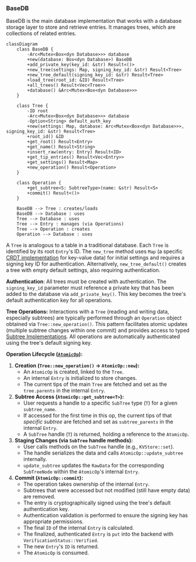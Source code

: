 ### BaseDB

BaseDB is the main database implementation that works with a database storage layer to store and retrieve entries. It manages trees, which are collections of related entries.

```mermaid
classDiagram
    class BaseDB {
        -Arc<Mutex<Box<dyn Database>>> database
        +new(database: Box<dyn Database>) BaseDB
        +add_private_key(key_id: &str) Result<()>
        +new_tree(settings: Map, signing_key_id: &str) Result<Tree>
        +new_tree_default(signing_key_id: &str) Result<Tree>
        +load_tree(root_id: &ID) Result<Tree>
        +all_trees() Result<Vec<Tree>>
        +database() &Arc<Mutex<Box<dyn Database>>>
    }

    class Tree {
        -ID root
        -Arc<Mutex<Box<dyn Database>>> database
        -Option<String> default_auth_key
        +new(settings: Map, database: Arc<Mutex<Box<dyn Database>>>, signing_key_id: &str) Result<Tree>
        +root_id() &ID
        +get_root() Result<Entry>
        +get_name() Result<String>
        +insert_raw(entry: Entry) Result<ID>
        +get_tip_entries() Result<Vec<Entry>>
        +get_settings() Result<Map>
        +new_operation() Result<Operation>
    }

    class Operation {
        +get_subtree<S: SubtreeType>(name: &str) Result<S>
        +commit() Result<()>
    }

    BaseDB --> Tree : creates/loads
    BaseDB --> Database : uses
    Tree --> Database : uses
    Tree --> Entry : manages (via Operations)
    Tree --> Operation : creates
    Operation --> Database : uses
```

A `Tree` is analogous to a table in a traditional database. Each `Tree` is identified by its root `Entry`'s ID. The `new_tree` method uses `Map` (a specific [CRDT implementation](crdt.md) for key-value data) for initial settings and requires a signing key ID for authentication. Alternatively, `new_tree_default()` creates a tree with empty default settings, also requiring authentication.

**Authentication**: All trees must be created with authentication. The `signing_key_id` parameter must reference a private key that has been added to the database via `add_private_key()`. This key becomes the tree's default authentication key for all operations.

**Tree Operations:** Interactions with a `Tree` (reading and writing data, especially subtrees) are typically performed through an `Operation` object obtained via `Tree::new_operation()`. This pattern facilitates atomic updates (multiple subtree changes within one commit) and provides access to typed [Subtree Implementations](subtrees.md). All operations are automatically authenticated using the tree's default signing key.

**Operation Lifecycle ([`AtomicOp`](../../src/atomicop.rs)):**

1.  **Creation (`Tree::new_operation()` -> `AtomicOp::new`):**
    - An `AtomicOp` is created, linked to the `Tree`.
    - An internal `Entry` is initialized to store changes.
    - The current tips of the main `Tree` are fetched and set as the `tree.parents` in the internal `Entry`.
2.  **Subtree Access (`AtomicOp::get_subtree<T>`):**
    - User requests a handle to a specific `SubTree` type (`T`) for a given `subtree_name`.
    - If accessed for the first time in this op, the current tips of that _specific subtree_ are fetched and set as `subtree_parents` in the internal `Entry`.
    - A `SubTree` handle (`T`) is returned, holding a reference to the `AtomicOp`.
3.  **Staging Changes (via `SubTree` handle methods):**
    - User calls methods on the `SubTree` handle (e.g., `KVStore::set`).
    - The handle serializes the data and calls `AtomicOp::update_subtree` internally.
    - `update_subtree` updates the `RawData` for the corresponding `SubTreeNode` within the `AtomicOp`'s internal `Entry`.
4.  **Commit (`AtomicOp::commit`):**
    - The operation takes ownership of the internal `Entry`.
    - Subtrees that were accessed but not modified (still have empty data) are removed.
    - The entry is cryptographically signed using the tree's default authentication key.
    - Authentication validation is performed to ensure the signing key has appropriate permissions.
    - The final `ID` of the internal `Entry` is calculated.
    - The finalized, authenticated `Entry` is `put` into the backend with `VerificationStatus::Verified`.
    - The new `Entry`'s `ID` is returned.
    - The `AtomicOp` is consumed.
